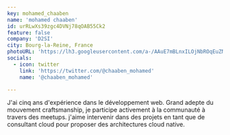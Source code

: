 ```yaml
---
key: mohamed_chaaben
name: 'mohamed chaaben'
id: urRLwXs39zgc4DVNj78qOAB55Ck2
feature: false
company: 'D2SI'
city: Bourg-la-Reine, France
photoURL: 'https://lh3.googleusercontent.com/a-/AAuE7mBLnxILOjNbROqEuZNgkAEm3ohDL1veEvB6KnFm'
socials:
  - icon: twitter
    link: 'https://twitter.com/@chaaben_mohamed'
    name: '@chaaben_mohamed'

---
```


J'ai cinq ans d'expérience dans le développement web.
Grand adepte du mouvement craftsmanship, je participe activement à la communauté à travers des meetups. j'aime intervenir dans des projets en tant que de consultant cloud pour proposer des architectures cloud native.


